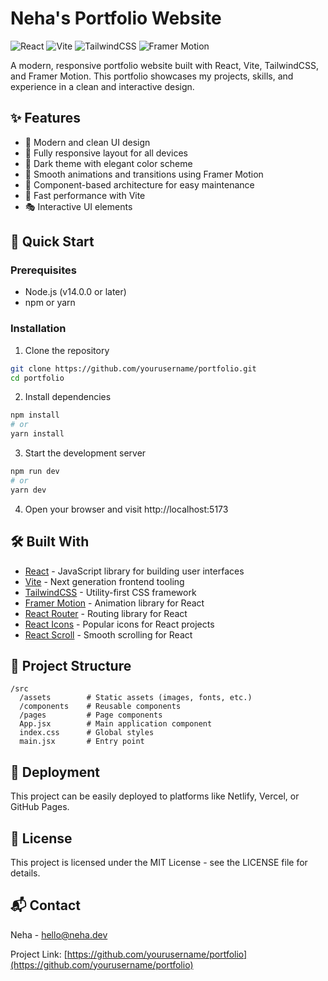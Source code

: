 # Neha's Portfolio Website

![React](https://img.shields.io/badge/React-18.2.0-61DAFB?style=flat&logo=react)
![Vite](https://img.shields.io/badge/Vite-6.3.5-646CFF?style=flat&logo=vite)
![TailwindCSS](https://img.shields.io/badge/TailwindCSS-3.3.0-06B6D4?style=flat&logo=tailwindcss)
![Framer Motion](https://img.shields.io/badge/Framer_Motion-10.12.0-0055FF?style=flat&logo=framer)

A modern, responsive portfolio website built with React, Vite, TailwindCSS, and Framer Motion. This portfolio showcases my projects, skills, and experience in a clean and interactive design.

## ✨ Features

- 🎨 Modern and clean UI design
- 📱 Fully responsive layout for all devices
- 🌙 Dark theme with elegant color scheme
- 🔄 Smooth animations and transitions using Framer Motion
- 🧩 Component-based architecture for easy maintenance
- 🚀 Fast performance with Vite
- 🎭 Interactive UI elements

## 🚀 Quick Start

### Prerequisites

- Node.js (v14.0.0 or later)
- npm or yarn

### Installation

1. Clone the repository
```bash
git clone https://github.com/yourusername/portfolio.git
cd portfolio
```

2. Install dependencies
```bash
npm install
# or
yarn install
```

3. Start the development server
```bash
npm run dev
# or
yarn dev
```

4. Open your browser and visit http://localhost:5173

## 🛠️ Built With

- [React](https://reactjs.org/) - JavaScript library for building user interfaces
- [Vite](https://vitejs.dev/) - Next generation frontend tooling
- [TailwindCSS](https://tailwindcss.com/) - Utility-first CSS framework
- [Framer Motion](https://www.framer.com/motion/) - Animation library for React
- [React Router](https://reactrouter.com/) - Routing library for React
- [React Icons](https://react-icons.github.io/react-icons/) - Popular icons for React projects
- [React Scroll](https://www.npmjs.com/package/react-scroll) - Smooth scrolling for React

## 📝 Project Structure

```
/src
  /assets        # Static assets (images, fonts, etc.)
  /components    # Reusable components
  /pages         # Page components
  App.jsx        # Main application component
  index.css      # Global styles
  main.jsx       # Entry point
```

## 🚢 Deployment

This project can be easily deployed to platforms like Netlify, Vercel, or GitHub Pages.

## 📄 License

This project is licensed under the MIT License - see the LICENSE file for details.

## 📬 Contact

Neha - [hello@neha.dev](mailto:hello@neha.dev)

Project Link: [https://github.com/yourusername/portfolio](https://github.com/yourusername/portfolio)
